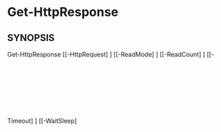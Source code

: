 ﻿---
external help file: powershai-help.xml
schema: 2.0.0
powershai: true
---

# Get-HttpResponse

## SYNOPSIS <!--!= @#Synop !-->

Get-HttpResponse [[-HttpRequest] <Object>] [[-ReadMode] <Object>] [[-ReadCount] <Object>] [[-Timeout] <Object>] [[-WaitSleep] <Object>] [-ForceEnd] [-StreamsOnly] [<CommonParameters>]


## SYNTAX <!--!= @#Syntax !-->

```
Get-HttpResponse [[-HttpRequest] <Object>] [[-ReadMode] <Object>] [[-ReadCount] <Object>] [[-Timeout] <Object>] [[-WaitSleep] 
<Object>] [-ForceEnd] [-StreamsOnly] [<CommonParameters>]
```

## PARAMETERS <!--!= @#Params !-->

### -ForceEnd

```yml
Parameter Set: (All)
Type: switch
Aliases: 
Accepted Values: 
Required: false
Position: Named
Default Value: 
Accept pipeline input: false
Accept wildcard characters: 
```

### -HttpRequest

```yml
Parameter Set: (All)
Type: Object
Aliases: 
Accepted Values: 
Required: false
Position: 0
Default Value: 
Accept pipeline input: true (ByValue)
Accept wildcard characters: 
```

### -ReadCount

```yml
Parameter Set: (All)
Type: Object
Aliases: 
Accepted Values: 
Required: false
Position: 2
Default Value: 
Accept pipeline input: false
Accept wildcard characters: 
```

### -ReadMode

```yml
Parameter Set: (All)
Type: Object
Aliases: 
Accepted Values: 
Required: false
Position: 1
Default Value: 
Accept pipeline input: false
Accept wildcard characters: 
```

### -StreamsOnly

```yml
Parameter Set: (All)
Type: switch
Aliases: 
Accepted Values: 
Required: false
Position: Named
Default Value: 
Accept pipeline input: false
Accept wildcard characters: 
```

### -Timeout

```yml
Parameter Set: (All)
Type: Object
Aliases: 
Accepted Values: 
Required: false
Position: 3
Default Value: 
Accept pipeline input: false
Accept wildcard characters: 
```

### -WaitSleep

```yml
Parameter Set: (All)
Type: Object
Aliases: 
Accepted Values: 
Required: false
Position: 4
Default Value: 
Accept pipeline input: false
Accept wildcard characters: 
```


<!--PowershaiAiDocBlockStart-->
_Traduit automatiquement à l'aide de PowershAI et de l'IA._
<!--PowershaiAiDocBlockEnd-->

